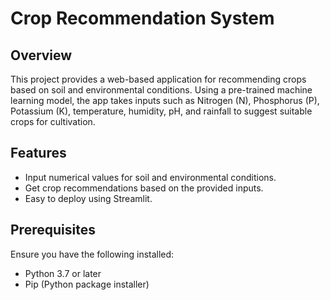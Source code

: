 # Crop Recommendation System

## Overview

This project provides a web-based application for recommending crops based on soil and environmental conditions. Using a pre-trained machine learning model, the app takes inputs such as Nitrogen (N), Phosphorus (P), Potassium (K), temperature, humidity, pH, and rainfall to suggest suitable crops for cultivation.

## Features

- Input numerical values for soil and environmental conditions.
- Get crop recommendations based on the provided inputs.
- Easy to deploy using Streamlit.

## Prerequisites

Ensure you have the following installed:

- Python 3.7 or later
- Pip (Python package installer)
